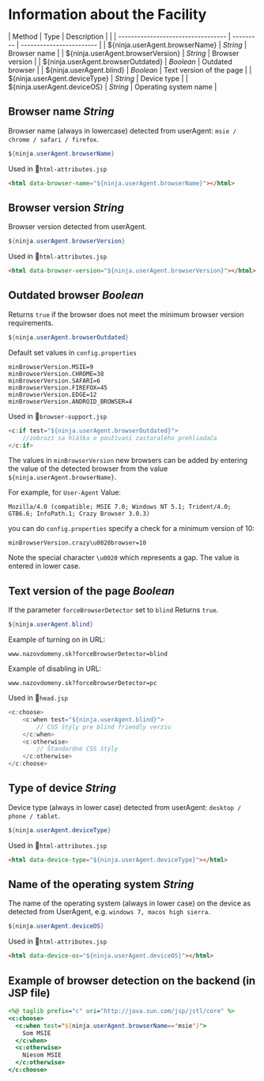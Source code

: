 # Information about the Facility

| Method | Type | Description | | | ---------------------------------- | --------- | ------------------------ | | ${ninja.userAgent.browserName}     | *String*  | Browser name | | ${ninja.userAgent.browserVersion}  | *String*  | Browser version | | ${ninja.userAgent.browserOutdated} | *Boolean* | Outdated browser | | ${ninja.userAgent.blind}           | *Boolean* | Text version of the page | | ${ninja.userAgent.deviceType}      | *String*  | Device type | | ${ninja.userAgent.deviceOS}        | *String*  | Operating system name |

## Browser name *String*

Browser name (always in lowercase) detected from userAgent: `msie / chrome / safari / firefox`.

```java
${ninja.userAgent.browserName}
```

Used in :ghost:<code>html-attributes.jsp</code>

```html
<html data-browser-name="${ninja.userAgent.browserName}"></html>
```

## Browser version *String*

Browser version detected from userAgent.

```java
${ninja.userAgent.browserVersion}
```

Used in :ghost:<code>html-attributes.jsp</code>

```html
<html data-browser-version="${ninja.userAgent.browserVersion}"></html>
```

## Outdated browser *Boolean*

Returns `true` if the browser does not meet the minimum browser version requirements.

```java
${ninja.userAgent.browserOutdated}
```

Default set values in `config.properties`

```properties
minBrowserVersion.MSIE=9
minBrowserVersion.CHROME=38
minBrowserVersion.SAFARI=6
minBrowserVersion.FIREFOX=45
minBrowserVersion.EDGE=12
minBrowserVersion.ANDROID_BROWSER=4
```

Used in :ghost:<code>browser-support.jsp</code>

```java
<c:if test="${ninja.userAgent.browserOutdated}">
    //zobrazí sa hláška o používaní zastaralého prehliadača
</c:if>
```

The values in `minBrowserVersion` new browsers can be added by entering the value of the detected browser from the value `${ninja.userAgent.browserName}`.

For example, for `User-Agent` Value:

```
Mozilla/4.0 (compatible; MSIE 7.0; Windows NT 5.1; Trident/4.0; GTB6.6; InfoPath.1; Crazy Browser 3.0.3)
```

you can do `config.properties` specify a check for a minimum version of 10:

```properties
minBrowserVersion.crazy\u0020browser=10
```

Note the special character `\u0020` which represents a gap. The value is entered in lower case.

## Text version of the page *Boolean*

If the parameter `forceBrowserDetector` set to `blind` Returns `true`.

```java
${ninja.userAgent.blind}
```

Example of turning on in URL:

```url
www.nazovdomeny.sk?forceBrowserDetector=blind
```

Example of disabling in URL:

```url
www.nazovdomeny.sk?forceBrowserDetector=pc
```

Used in :ghost:<code>head.jsp</code>

```java
<c:choose>
    <c:when test="${ninja.userAgent.blind}">
        // CSS štýly pre blind friendly verziu
    </c:when>
    <c:otherwise>
        // Štandardné CSS štýly
    </c:otherwise>
</c:choose>
```

## Type of device *String*

Device type (always in lower case) detected from userAgent: `desktop / phone / tablet`.

```java
${ninja.userAgent.deviceType}
```

Used in :ghost:<code>html-attributes.jsp</code>

```html
<html data-device-type="${ninja.userAgent.deviceType}"></html>
```

## Name of the operating system *String*

The name of the operating system (always in lower case) on the device as detected from UserAgent, e.g. `windows 7, macos high sierra`.

```java
${ninja.userAgent.deviceOS}
```

Used in :ghost:<code>html-attributes.jsp</code>

```html
<html data-device-os="${ninja.userAgent.deviceOS}"></html>
```

## Example of browser detection on the backend (in JSP file)

```jsp
<%@ taglib prefix="c" uri="http://java.sun.com/jsp/jstl/core" %>
<c:choose>
  <c:when test="${ninja.userAgent.browserName=='msie'}">
    Som MSIE
  </c:when>
  <c:otherwise>
    Niesom MSIE
  </c:otherwise>
</c:choose>
```
